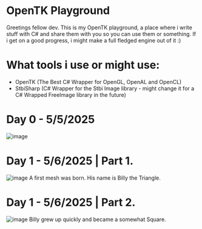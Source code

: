 # OpenTK Playground

Greetings fellow dev. This is my OpenTK playground, a place where i write stuff with C# and share them with you so you can use them or something.
If i get on a good progress, i might make a full fledged engine out of it :)

# What tools i use or might use:
- OpenTK (The Best C# Wrapper for OpenGL, OpenAL and OpenCL)
- StbiSharp (C# Wrapper for the Stbi Image library - might change it for a C# Wrapped FreeImage library in the future)

# Day 0 - 5/5/2025
![image](https://github.com/user-attachments/assets/6825fd08-b574-4b2e-aa4c-d84908fb5c48)

# Day 1 - 5/6/2025 | Part 1.
![image](https://github.com/user-attachments/assets/aa3b1863-fdb6-4c36-acbb-eeccc5d0e984)
A first mesh was born. His name is Billy the Triangle.

# Day 1 - 5/6/2025 | Part 2.
![image](https://github.com/user-attachments/assets/4d67f694-6b05-4308-9848-67c55113fd33)
Billy grew up quickly and became a somewhat Square.
